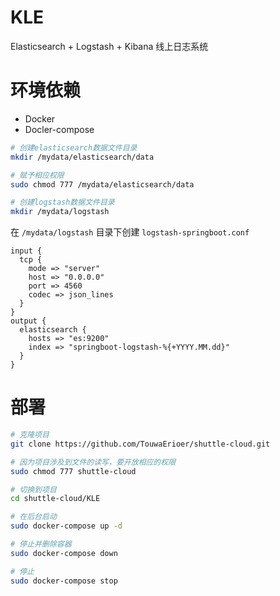 # KLE	

Elasticsearch + Logstash + Kibana 线上日志系统

# 环境依赖

* Docker
* Docler-compose

```bash
# 创建elasticsearch数据文件目录
mkdir /mydata/elasticsearch/data

# 赋予相应权限
sudo chmod 777 /mydata/elasticsearch/data

# 创建logstash数据文件目录
mkdir /mydata/logstash
```

在 `/mydata/logstash` 目录下创建 `logstash-springboot.conf` 

```nginx
input {
  tcp {
    mode => "server"
    host => "0.0.0.0"
    port => 4560
    codec => json_lines
  }
}
output {
  elasticsearch {
    hosts => "es:9200"
    index => "springboot-logstash-%{+YYYY.MM.dd}"
  }
}
```

# 部署

```sh
# 克隆项目
git clone https://github.com/TouwaErioer/shuttle-cloud.git

# 因为项目涉及到文件的读写，要开放相应的权限
sudo chmod 777 shuttle-cloud

# 切换到项目
cd shuttle-cloud/KLE

# 在后台启动
sudo docker-compose up -d

# 停止并删除容器
sudo docker-compose down

# 停止
sudo docker-compose stop
```
